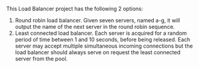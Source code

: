 This Load Balancer project has the following 2 options:
1. Round robin load balancer.
   Given seven servers, named a-g, it will output the name of the next server in the round robin sequence.
2. Least connected load balancer.
   Each server is acquired for a random period of time between 1 and 10 seconds, before being released. Each server may accept multiple simultaneous incoming
connections but the load balancer should always serve on request the least connected server from the pool.
